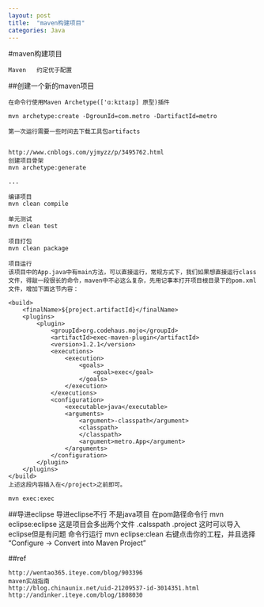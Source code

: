 ```yaml
---
layout: post
title:  "maven构建项目"
categories: Java
---
```


#maven构建项目

	Maven 	约定优于配置

##创建一个新的maven项目

	在命令行使用Maven Archetype(['ɑːkɪtaɪp] 原型)插件

	mvn archetype:create -DgrounId=com.metro -DartifactId=metro
	
	第一次运行需要一些时间去下载工具包artifacts
	

	http://www.cnblogs.com/yjmyzz/p/3495762.html
	创建项目骨架
	mvn archetype:generate

	...

	编译项目
	mvn clean compile

	单元测试
	mvn clean test

	项目打包
	mvn clean package

	项目运行
	该项目中的App.java中有main方法，可以直接运行，常规方式下，我们如果想直接运行class文件，得敲一段很长的命令，maven中不必这么复杂，先用记事本打开项目根目录下的pom.xml文件，增加下面这节内容：
	
	<build>
	    <finalName>${project.artifactId}</finalName>
	    <plugins>
	        <plugin>
	            <groupId>org.codehaus.mojo</groupId>
	            <artifactId>exec-maven-plugin</artifactId>
	            <version>1.2.1</version>
	            <executions>
	                <execution>
	                    <goals>
	                        <goal>exec</goal>
	                    </goals>
	                </execution>
	            </executions>
	            <configuration>
	                <executable>java</executable>          
	                <arguments>                       
	                    <argument>-classpath</argument>
	                    <classpath>
	                    </classpath>
	                    <argument>metro.App</argument>
	                </arguments>
	            </configuration>
	        </plugin>
	    </plugins>
	</build>
	上述这段内容插入在</project>之前即可。
	
	mvn exec:exec


##导进eclipse
	导进eclipse不行 不是java项目
	在pom路径命令行 mvn eclipse:eclipse
	这是项目会多出两个文件 .calsspath .project
	这时可以导入eclipse但是有问题
	命令行运行 mvn eclipse:clean
	右键点击你的工程，并且选择 “Configure -> Convert into Maven Project”

##ref

	http://wentao365.iteye.com/blog/903396
	maven实战指南
	http://blog.chinaunix.net/uid-21209537-id-3014351.html
	http://andinker.iteye.com/blog/1808030